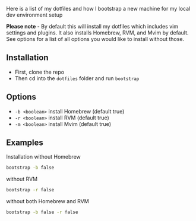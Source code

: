 Here is a list of my dotfiles and how I bootstrap a new machine 
for my local dev environment setup

**Please note** - By default this will install my dotfiles which 
includes vim settings and plugins. It also installs Homebrew, RVM, 
and Mvim by default. See options for a list of all options you would
like to install without those.

## Installation ##
  * First, clone the repo
  * Then cd into the `dotfiles` folder and run `bootstrap`

## Options ##
  * `-b <boolean>` install Homebrew (default true)
  * `-r <boolean>` install RVM (default true)
  * `-m <boolean>` install Mvim (default true)

## Examples ##
Installation without Homebrew
```bash
bootstrap -b false
```

without RVM
```bash
bootstrap -r false
```

without both Homebrew and RVM
```bash
bootstrap -b false -r false
```
